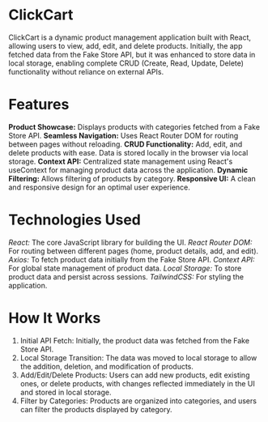 # ClickCart
ClickCart is a dynamic product management application built with React, allowing users to view, add, edit, and delete products. 
Initially, the app fetched data from the Fake Store API, but it was enhanced to store data in local storage, 
enabling complete CRUD (Create, Read, Update, Delete) functionality without reliance on external APIs.  


# Features
**Product Showcase:** Displays products with categories fetched from a Fake Store API.
**Seamless Navigation:** Uses React Router DOM for routing between pages without reloading.
**CRUD Functionality:** Add, edit, and delete products with ease. Data is stored locally in the browser via local storage.
**Context API:** Centralized state management using React's useContext for managing product data across the application.
**Dynamic Filtering:** Allows filtering of products by category.
**Responsive UI:** A clean and responsive design for an optimal user experience.  

# Technologies Used
*React:* The core JavaScript library for building the UI.
*React Router DOM:* For routing between different pages (home, product details, add, and edit).
*Axios:* To fetch product data initially from the Fake Store API.
*Context API:* For global state management of product data.
*Local Storage:* To store product data and persist across sessions.
*TailwindCSS:* For styling the application.  

# How It Works
1. Initial API Fetch: Initially, the product data was fetched from the Fake Store API.
2. Local Storage Transition: The data was moved to local storage to allow the addition, deletion, and modification of products.
3. Add/Edit/Delete Products: Users can add new products, edit existing ones, or delete products, with changes reflected immediately in the UI and stored in local storage.
4. Filter by Categories: Products are organized into categories, and users can filter the products displayed by category.

